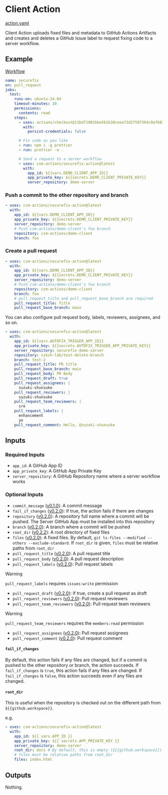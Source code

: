 # Client Action

[action.yaml](../action.yaml)

Client Action uploads fixed files and metadata to GitHub Actions Artifacts and creates and deletes a GitHub Issue label to request fixing code to a server workflow.

## Example

[Workflow](https://github.com/securefix-action/demo-client/blob/main/.github/workflows/securefix.yaml)

```yaml
name: securefix
on: pull_request
jobs:
  test:
    runs-on: ubuntu-24.04
    timeout-minutes: 10
    permissions:
      contents: read
    steps:
      - uses: actions/checkout@11bd71901bbe5b1630ceea73d27597364c9af683 # v4.2.2
        with:
          persist-credentials: false

      # Fix code as you like
      - run: npm i -g prettier
      - run: prettier -w .

      # Send a request to a server workflow
      - uses: csm-actions/securefix-action@latest
        with:
          app_id: ${{vars.DEMO_CLIENT_APP_ID}}
          app_private_key: ${{secrets.DEMO_CLIENT_PRIVATE_KEY}}
          server_repository: demo-server
```

### Push a commit to the other repository and branch

```yaml
- uses: csm-actions/securefix-action@latest
  with:
    app_id: ${{vars.DEMO_CLIENT_APP_ID}}
    app_private_key: ${{secrets.DEMO_CLIENT_PRIVATE_KEY}}
    server_repository: demo-server
    # Push csm-actions/demo-client's foo branch
    repository: csm-actions/demo-client
    branch: foo
```

### Create a pull request

```yaml
- uses: csm-actions/securefix-action@latest
  with:
    app_id: ${{vars.DEMO_CLIENT_APP_ID}}
    app_private_key: ${{secrets.DEMO_CLIENT_PRIVATE_KEY}}
    server_repository: demo-server
    # Push csm-actions/demo-client's foo branch
    repository: csm-actions/demo-client
    branch: foo
    # pull_request_title and pull_request_base_branch are required
    pull_request_title: Title
    pull_request_base_branch: main
```

You can also configure pull request body, labels, reviewers, assignees, and so on.

```yaml
- uses: csm-actions/securefix-action@latest
  with:
    app_id: ${{vars.AUTOFIX_TRIGGER_APP_ID}}
    app_private_key: ${{secrets.AUTOFIX_TRIGGER_APP_PRIVATE_KEY}}
    server_repository: securefix-demo-server
    repository: szksh-lab/test-delete-branch
    branch: test-2
    pull_request_title: PR title
    pull_request_base_branch: main
    pull_request_body: PR Body
    pull_request_draft: true
    pull_request_assignees: |
      suzuki-shunsuke
    pull_request_reviewers: |
      suzuki-shunsuke
    pull_request_team_reviewers: |
      sre
    pull_request_labels: |
      enhancement
      yo
    pull_request_comment: Hello, @suzuki-shunsuke
```

## Inputs

### Required Inputs

- `app_id`: A GitHub App ID
- `app_private_key`: A GitHub App Private Key
- `server_repository`: A GitHub Repository name where a server workflow works

### Optional Inputs

- `commit_message` ([v0.1.0](https://github.com/csm-actions/securefix-action/releases/tag/v0.1.0)): A commit message
- `fail_if_changes` ([v0.2.0](https://github.com/csm-actions/securefix-action/releases/tag/v0.2.0)): If true, the action fails if there are changes
- `repository` ([v0.2.0](https://github.com/csm-actions/securefix-action/releases/tag/v0.2.0)): A repository full name where a commit will be pushed. The Server GitHub App must be installed into this repository
- `branch` ([v0.2.0](https://github.com/csm-actions/securefix-action/releases/tag/v0.2.0)): A branch where a commit will be pushed
- `root_dir` ([v0.2.2](https://github.com/csm-actions/securefix-action/releases/tag/v0.2.2)): A root directory of fixed files
- `files` ([v0.2.0](https://github.com/csm-actions/securefix-action/releases/tag/v0.2.0)): A fixed files. By default, `git ls-files --modified --others --exclude-standard`. If `root_dir` is given, `files` must be relative paths from `root_dir`
- `pull_request_title` ([v0.2.0](https://github.com/csm-actions/securefix-action/releases/tag/v0.2.0)): A pull request title
- `pull_request_body` ([v0.2.0](https://github.com/csm-actions/securefix-action/releases/tag/v0.2.0)): A pull request description
- `pull_request_labels` ([v0.2.0](https://github.com/csm-actions/securefix-action/releases/tag/v0.2.0)): Pull request labels

> [!WARNING]
> `pull_request_labels` requires `issues:write` permission

- `pull_request_draft` ([v0.2.0](https://github.com/csm-actions/securefix-action/releases/tag/v0.2.0)): If true, create a pull request as draft
- `pull_request_reviewers` ([v0.2.0](https://github.com/csm-actions/securefix-action/releases/tag/v0.2.0)): Pull request reviewers
- `pull_request_team_reviewers` ([v0.2.0](https://github.com/csm-actions/securefix-action/releases/tag/v0.2.0)): Pull request team reviewers

> [!WARNING]
> `pull_request_team_reviewers` requires the `members:read` permission

- `pull_request_assignees` ([v0.2.0](https://github.com/csm-actions/securefix-action/releases/tag/v0.2.0)): Pull request assignees
- `pull_request_comment` ([v0.2.0](https://github.com/csm-actions/securefix-action/releases/tag/v0.2.0)): Pull request comment

#### `fail_if_changes`

By default, this action fails if any files are changed, but if a commit is pushed to the other repository or branch, the action succeeds.
If `fail_if_changes` is `true`, this action fails if any files are changed.
If `fail_if_changes` is `false`, this action succeeds even if any files are changed.

#### `root_dir`

This is useful when the repository is checked out on the different path from `${{github.workspace}}`.

e.g.

```yaml
- uses: csm-actions/securefix-action@latest
  with:
    app_id: ${{ vars.APP_ID }}
    app_private_key: ${{ secrets.APP_PRIVATE_KEY }}
    server_repository: demo-server
    root_dir: docs # By default, this is empty (${{github.workspace}})
    # files must be relative paths from root_dir
    files: index.html
```

## Outputs

Nothing.
